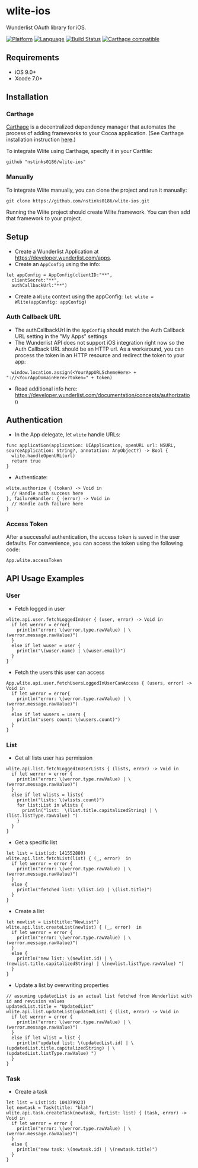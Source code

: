 wlite-ios
===========

Wunderlist OAuth library for iOS.

[![Platform](http://img.shields.io/badge/platform-ios-blue.svg?style=flat)](https://developer.apple.com/iphone/index.action) [![Language](http://img.shields.io/badge/language-swift-brightgreen.svg?style=flat
)](https://developer.apple.com/swift) [![Build Status](https://travis-ci.org/nstinks0186/wlite-ios.svg?branch=master)](https://travis-ci.org/nstinks0186/wlite-ios) [![Carthage compatible](https://img.shields.io/badge/Carthage-compatible-4BC51D.svg?style=flat)](https://github.com/Carthage/Carthage)

## Requirements
* iOS 9.0+
* Xcode 7.0+

## Installation

### Carthage 

[Carthage](https://github.com/Carthage/Carthage) is a decentralized dependency manager that automates the process of adding frameworks to your Cocoa application. (See Carthage installation instruction [here](https://github.com/Carthage/Carthage#installing-carthage).)

To integrate Wlite using Carthage, specify it in your Cartfile:
```
github "nstinks0186/wlite-ios"
```

### Manually

To integrate Wlite manually, you can clone the project and run it manually:
```
git clone https://github.com/nstinks0186/wlite-ios.git
```

Running the Wlite project should create Wlite.framework. You can then add that framework to your project.

## Setup

* Create a Wunderlist Application at https://developer.wunderlist.com/apps. 
* Create an `AppConfig` using the info:
```
let appConfig = AppConfig(clientID:"**",
  clientSecret:"**",
  authCallbackUrl:"**")
```
* Create a `Wlite` context using the appConfig: `let wlite = Wlite(appConfig: appConfig)`

### Auth Callback URL

* The authCallbackUrl in the `AppConfig` should match the Auth Callback URL setting in the "My Apps" settings
* The Wunderlist API does not support iOS integration right now so the Auth Callback URL should be an HTTP url. As a workaround, you can process the token in an HTTP resource and redirect the token to your app:
```
  window.location.assign(<YourAppURLSchemeHere> + "://<YourAppDomainHere>?token=" + token)
```
* Read additional info here: https://developer.wunderlist.com/documentation/concepts/authorization

## Authentication

* In the App delegate, let `wlite` handle URLs:
```
func application(application: UIApplication, openURL url: NSURL, sourceApplication: String?, annotation: AnyObject?) -> Bool {
  wlite.handleOpenURL(url)
  return true
}
```
* Authenticate:
```
wlite.authorize { (token) -> Void in
  // Handle auth success here
}, failureHandler: { (error) -> Void in
  // Handle auth failure here
}
```

### Access Token

After a successful authentication, the access token is saved in the user defaults. For convenience, you can access the token using the following code:
```
App.wlite.accessToken
```

## API Usage Examples

### User 

* Fetch logged in user
```
wlite.api.user.fetchLoggedInUser { (user, error) -> Void in
  if let werror = error{
    println("error: \(werror.type.rawValue) | \(werror.message.rawValue)")
  }
  else if let wuser = user {
    println("\(wuser.name) | \(wuser.email)")
  }
}
```
* Fetch the users this user can access
```
App.wlite.api.user.fetchUsersLoggedInUserCanAccess { (users, error) -> Void in
  if let werror = error{
    println("error: \(werror.type.rawValue) | \(werror.message.rawValue)")
  }
  else if let wusers = users {
    println("users count: \(wusers.count)")
  }
}
```

### List

* Get all lists user has permission
```
wlite.api.list.fetchLoggedInUserLists { (lists, error) -> Void in
  if let werror = error {
    println("error: \(werror.type.rawValue) | \(werror.message.rawValue)")
  }
  else if let wlists = lists{
    println("lists: \(wlists.count)")
    for list:List in wlists {
      println("list:  \(list.title.capitalizedString) | \(list.listType.rawValue) ")
    }
  }
}
```
* Get a specific list
```
let list = List(id: 141552880)
wlite.api.list.fetchList(list) { (_, error)  in
  if let werror = error {
    println("error: \(werror.type.rawValue) | \(werror.message.rawValue)")
  }
  else {
    println("fetched list: \(list.id) | \(list.title)")
  }
}
```
* Create a list
```
let newlist = List(title:"NewList")
wlite.api.list.createList(newlist) { (_, error)  in
  if let werror = error {
    println("error: \(werror.type.rawValue) | \(werror.message.rawValue)")
  }
  else {
    println("new list: \(newlist.id) | \(newlist.title.capitalizedString) | \(newlist.listType.rawValue) ")
  }
}
```
* Update a list by overwriting properties
```
// assuming updatedList is an actual list fetched from Wunderlist with id and revision values
updatedList.title = "UpdatedList"
wlite.api.list.updateList(updatedList) { (list, error) -> Void in
  if let werror = error {
    println("error: \(werror.type.rawValue) | \(werror.message.rawValue)")
  }
  else if let wlist = list {
    println("updated list: \(updatedList.id) | \(updatedList.title.capitalizedString) | \(updatedList.listType.rawValue) ")
  }
}
```

### Task

* Create a task
```
let list = List(id: 104379923)
let newtask = Task(title: "blah")
wlite.api.task.createTask(newtask, forList: list) { (task, error) -> Void in
  if let werror = error {
    println("error: \(werror.type.rawValue) | \(werror.message.rawValue)")
  }
  else {
    println("new task: \(newtask.id) | \(newtask.title)")
  }
}
```

